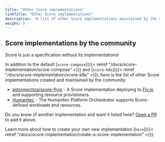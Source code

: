 ```yaml
---
title: "Other Score implementations"
linkTitle: "Other Score implementations"
description: "A list of other Score implementations maintained by the community"
weight: 3
---
```


## Score implementations by the community

Score is just a specification without its implementations!

In addition to the default [`score-compose`]({{< relref "/docs/score-implementation/score-compose" >}}) and [`score-k8s`]({{< relref "/docs/score-implementation/score-k8s" >}}), here is the list of other Score implementations created and maintained by the community:

- [astromechza/score-flyio](https://github.com/astromechza/score-flyio) - A Score implementation deploying to [Fly.io](https://fly.io/) and supporting resource provisioners.
- [Humanitec](https://humanitec.com/products/score) - The Humanitec Platform Orchestrator supports Score-defined workloads and resources.

Do you know of another implementation and want it listed here? [Open a PR](https://github.com/score-spec/docs/edit/main/content/en/docs/score%20implementation/other-implementations.md) to add it above.

Learn more about how to create your own new implementation [`here`]({{< relref "/docs/score-implementation/create-a-score-implementation" >}}).
